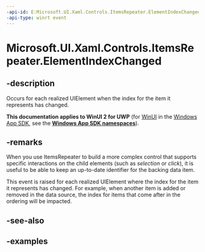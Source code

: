 ```yaml
---
-api-id: E:Microsoft.UI.Xaml.Controls.ItemsRepeater.ElementIndexChanged
-api-type: winrt event
---
```


# Microsoft.UI.Xaml.Controls.ItemsRepeater.ElementIndexChanged

<!--
public event Windows.Foundation.TypedEventHandler<Microsoft.UI.Xaml.Controls.ItemsRepeater,Microsoft.UI.Xaml.Controls.ItemsRepeaterElementIndexChangedEventArgs> ElementIndexChanged;
-->

## -description

Occurs for each realized UIElement when the index for the item it represents has changed.

**This documentation applies to WinUI 2 for UWP** (for [WinUI](/windows/apps/winui/winui3/) in the [Windows App SDK](/windows/apps/windows-app-sdk/), see the **[Windows App SDK namespaces](/windows/windows-app-sdk/api/winrt/)**).

## -remarks

When you use ItemsRepeater to build a more complex control that supports specific interactions on the child elements (such as _selection_ or _click_), it is useful to be able to keep an up-to-date identifier for the backing data item.

This event is raised for each realized UIElement where the index for the item it represents has changed. For example, when another item is added or removed in the data source, the index for items that come after in the ordering will be impacted.  

## -see-also

## -examples

